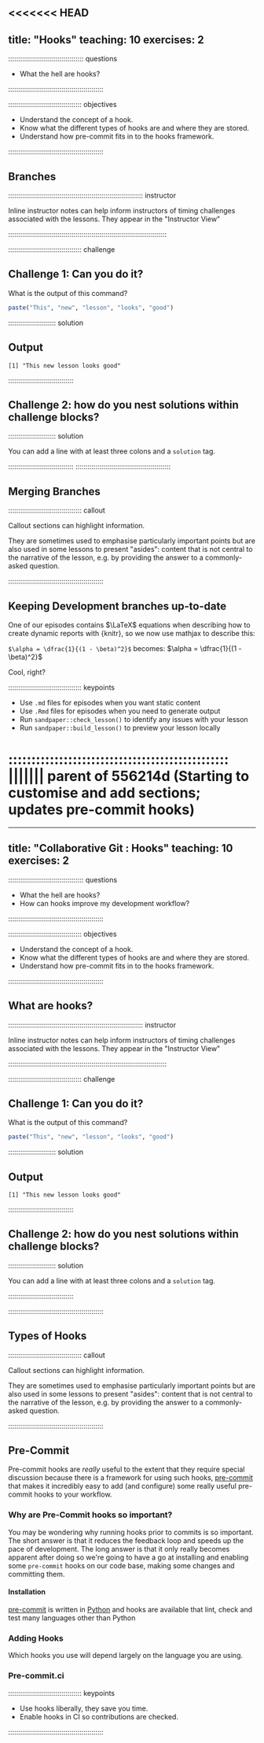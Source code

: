 <<<<<<< HEAD
---

title: "Hooks"
teaching: 10
exercises: 2
---

:::::::::::::::::::::::::::::::::::::: questions

- What the hell are hooks?

::::::::::::::::::::::::::::::::::::::::::::::::

::::::::::::::::::::::::::::::::::::: objectives

- Understand the concept of a hook.
- Know what the different types of hooks are and where they are stored.
- Understand how pre-commit fits in to the hooks framework.

::::::::::::::::::::::::::::::::::::::::::::::::

## Branches

:::::::::::::::::::::::::::::::::::::::::::::::::::::::::::::::::::: instructor

Inline instructor notes can help inform instructors of timing challenges
associated with the lessons. They appear in the "Instructor View"

::::::::::::::::::::::::::::::::::::::::::::::::::::::::::::::::::::::::::::::::

::::::::::::::::::::::::::::::::::::: challenge

## Challenge 1: Can you do it?

What is the output of this command?

```r
paste("This", "new", "lesson", "looks", "good")
```

:::::::::::::::::::::::: solution

## Output

```output
[1] "This new lesson looks good"
```

:::::::::::::::::::::::::::::::::

## Challenge 2: how do you nest solutions within challenge blocks?

:::::::::::::::::::::::: solution

You can add a line with at least three colons and a `solution` tag.

:::::::::::::::::::::::::::::::::
::::::::::::::::::::::::::::::::::::::::::::::::

## Merging Branches

::::::::::::::::::::::::::::::::::::: callout

Callout sections can highlight information.

They are sometimes used to emphasise particularly important points
but are also used in some lessons to present "asides":
content that is not central to the narrative of the lesson,
e.g. by providing the answer to a commonly-asked question.

::::::::::::::::::::::::::::::::::::::::::::::::

## Keeping Development branches up-to-date

One of our episodes contains $\LaTeX$ equations when describing how to create
dynamic reports with {knitr}, so we now use mathjax to describe this:

`$\alpha = \dfrac{1}{(1 - \beta)^2}$` becomes: $\alpha = \dfrac{1}{(1 - \beta)^2}$

Cool, right?

::::::::::::::::::::::::::::::::::::: keypoints

- Use `.md` files for episodes when you want static content
- Use `.Rmd` files for episodes when you need to generate output
- Run `sandpaper::check_lesson()` to identify any issues with your lesson
- Run `sandpaper::build_lesson()` to preview your lesson locally

::::::::::::::::::::::::::::::::::::::::::::::::
||||||| parent of 556214d (Starting to customise and add sections; updates pre-commit hooks)
=======

---

title: "Collaborative Git : Hooks"
teaching: 10
exercises: 2
---

:::::::::::::::::::::::::::::::::::::: questions

- What the hell are hooks?
- How can hooks improve my development workflow?

::::::::::::::::::::::::::::::::::::::::::::::::

::::::::::::::::::::::::::::::::::::: objectives

- Understand the concept of a hook.
- Know what the different types of hooks are and where they are stored.
- Understand how pre-commit fits in to the hooks framework.

::::::::::::::::::::::::::::::::::::::::::::::::

## What are hooks?

:::::::::::::::::::::::::::::::::::::::::::::::::::::::::::::::::::: instructor

Inline instructor notes can help inform instructors of timing challenges associated with the lessons. They appear in the
"Instructor View"

::::::::::::::::::::::::::::::::::::::::::::::::::::::::::::::::::::::::::::::::

::::::::::::::::::::::::::::::::::::: challenge

## Challenge 1: Can you do it?

What is the output of this command?

```r
paste("This", "new", "lesson", "looks", "good")
```

:::::::::::::::::::::::: solution

## Output

```output
[1] "This new lesson looks good"
```

:::::::::::::::::::::::::::::::::

## Challenge 2: how do you nest solutions within challenge blocks?

:::::::::::::::::::::::: solution

You can add a line with at least three colons and a `solution` tag.

:::::::::::::::::::::::::::::::::

::::::::::::::::::::::::::::::::::::::::::::::::

## Types of Hooks

::::::::::::::::::::::::::::::::::::: callout

Callout sections can highlight information.

They are sometimes used to emphasise particularly important points but are also used in some lessons to present
"asides": content that is not central to the narrative of the lesson, e.g. by providing the answer to a commonly-asked
question.

::::::::::::::::::::::::::::::::::::::::::::::::

## Pre-Commit

Pre-commit hooks are _really_ useful to the extent that they require special discussion because there is a framework for
using such hooks, [pre-commit][pre-commit] that makes it incredibly easy to add (and configure) some really useful
pre-commit hooks to your workflow.

### Why are Pre-Commit hooks so important?

You may be wondering why running hooks prior to commits is so important. The short answer is that it reduces the
feedback loop and speeds up the pace of development. The long answer is that it only really becomes apparent after doing
so we're going to have a go at installing and enabling some `pre-commit` hooks on our code base, making some changes and
committing them.

#### Installation

[pre-commit][pre-commit] is written in [Python][python] and hooks are available that lint, check and test many languages other than Python

### Adding Hooks

Which hooks you use will depend largely on the language you are using.

### Pre-commit.ci

::::::::::::::::::::::::::::::::::::: keypoints

- Use hooks liberally, they save you time.
- Enable hooks in CI so contributions are checked.

::::::::::::::::::::::::::::::::::::::::::::::::

[pre-commit]: https://pre-commit.com
[python]: https://python.org
